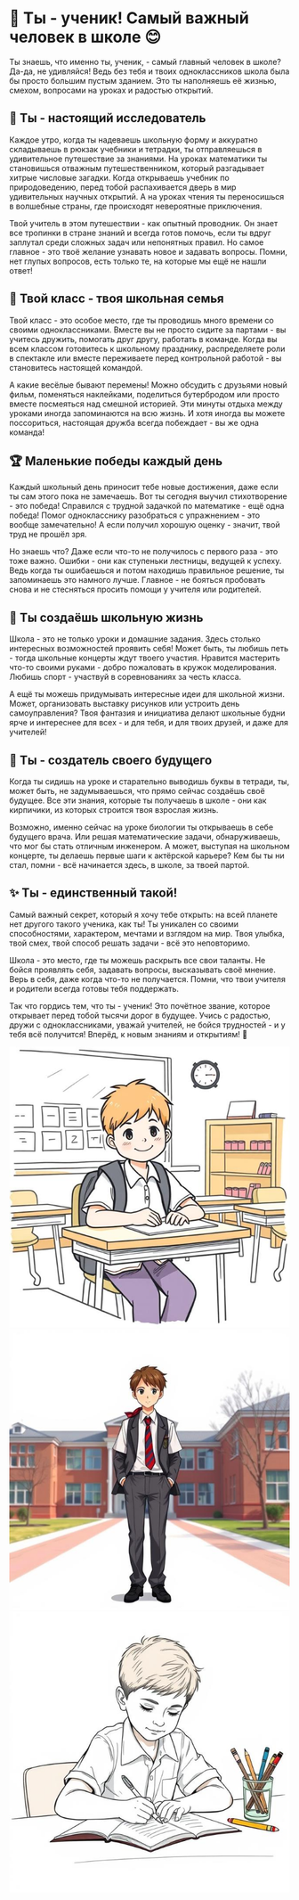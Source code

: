 # 🎒 Ты - ученик! Самый важный человек в школе 😊

Ты знаешь, что именно ты, ученик, - самый главный человек в школе? Да-да, не удивляйся! Ведь без тебя и твоих одноклассников школа была бы просто большим пустым зданием. Это ты наполняешь её жизнью, смехом, вопросами на уроках и радостью открытий.

## 🌟 Ты - настоящий исследователь

Каждое утро, когда ты надеваешь школьную форму и аккуратно складываешь в рюкзак учебники и тетрадки, ты отправляешься в удивительное путешествие за знаниями. На уроках математики ты становишься отважным путешественником, который разгадывает хитрые числовые загадки. Когда открываешь учебник по природоведению, перед тобой распахивается дверь в мир удивительных научных открытий. А на уроках чтения ты переносишься в волшебные страны, где происходят невероятные приключения.

Твой учитель в этом путешествии - как опытный проводник. Он знает все тропинки в стране знаний и всегда готов помочь, если ты вдруг заплутал среди сложных задач или непонятных правил. Но самое главное - это твоё желание узнавать новое и задавать вопросы. Помни, нет глупых вопросов, есть только те, на которые мы ещё не нашли ответ!

## 🤝 Твой класс - твоя школьная семья

Твой класс - это особое место, где ты проводишь много времени со своими одноклассниками. Вместе вы не просто сидите за партами - вы учитесь дружить, помогать друг другу, работать в команде. Когда вы всем классом готовитесь к школьному празднику, распределяете роли в спектакле или вместе переживаете перед контрольной работой - вы становитесь настоящей командой.

А какие весёлые бывают перемены! Можно обсудить с друзьями новый фильм, поменяться наклейками, поделиться бутербродом или просто вместе посмеяться над смешной историей. Эти минуты отдыха между уроками иногда запоминаются на всю жизнь. И хотя иногда вы можете поссориться, настоящая дружба всегда побеждает - вы же одна команда!

## 🏆 Маленькие победы каждый день

Каждый школьный день приносит тебе новые достижения, даже если ты сам этого пока не замечаешь. Вот ты сегодня выучил стихотворение - это победа! Справился с трудной задачкой по математике - ещё одна победа! Помог однокласснику разобраться с упражнением - это вообще замечательно! А если получил хорошую оценку - значит, твой труд не прошёл зря.

Но знаешь что? Даже если что-то не получилось с первого раза - это тоже важно. Ошибки - они как ступеньки лестницы, ведущей к успеху. Ведь когда ты ошибаешься и потом находишь правильное решение, ты запоминаешь это намного лучше. Главное - не бояться пробовать снова и не стесняться просить помощи у учителя или родителей.

## 🎨 Ты создаёшь школьную жизнь

Школа - это не только уроки и домашние задания. Здесь столько интересных возможностей проявить себя! Может быть, ты любишь петь - тогда школьные концерты ждут твоего участия. Нравится мастерить что-то своими руками - добро пожаловать в кружок моделирования. Любишь спорт - участвуй в соревнованиях за честь класса.

А ещё ты можешь придумывать интересные идеи для школьной жизни. Может, организовать выставку рисунков или устроить день самоуправления? Твоя фантазия и инициатива делают школьные будни ярче и интереснее для всех - и для тебя, и для твоих друзей, и даже для учителей!

## 💪 Ты - создатель своего будущего

Когда ты сидишь на уроке и старательно выводишь буквы в тетради, ты, может быть, не задумываешься, что прямо сейчас создаёшь своё будущее. Все эти знания, которые ты получаешь в школе - они как кирпичики, из которых строится твоя взрослая жизнь.

Возможно, именно сейчас на уроке биологии ты открываешь в себе будущего врача. Или решая математические задачи, обнаруживаешь, что мог бы стать отличным инженером. А может, выступая на школьном концерте, ты делаешь первые шаги к актёрской карьере? Кем бы ты ни стал, помни - всё начинается здесь, в школе, за твоей партой.

## ✨ Ты - единственный такой!

Самый важный секрет, который я хочу тебе открыть: на всей планете нет другого такого ученика, как ты! Ты уникален со своими способностями, характером, мечтами и взглядом на мир. Твоя улыбка, твой смех, твой способ решать задачи - всё это неповторимо.

Школа - это место, где ты можешь раскрыть все свои таланты. Не бойся проявлять себя, задавать вопросы, высказывать своё мнение. Верь в себя, даже когда что-то не получается. Помни, что твои учителя и родители всегда готовы тебя поддержать.

Так что гордись тем, что ты - ученик! Это почётное звание, которое открывает перед тобой тысячи дорог в будущее. Учись с радостью, дружи с одноклассниками, уважай учителей, не бойся трудностей - и у тебя всё получится! Вперёд, к новым знаниям и открытиям! 🚀

![alt text](pics/student/1.jpg)
![alt text](pics/student/2.jpg)
![alt text](pics/student/3.jpg)